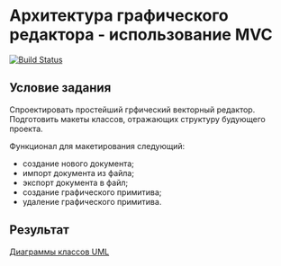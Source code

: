 # Архитектура графического редактора - использование MVC
[![Build Status](https://travis-ci.org/boydad/HW5L12-Editor.svg?branch=master)](https://travis-ci.org/boydad/HW5L12-Editor)


## Условие задания

Спроектировать простейший грфический векторный редактор. Подготовить макеты классов, отражающих структуру будующего проекта.

Функционал для макетирования следующий:
* создание нового документа;
* импорт документа из файла;
* экспорт документа в файл;
* создание графического примитива;
* удаление графического примитива.

## Результат

[Диаграммы классов UML](https://boydad.github.io/HW5L12-Editor/)
